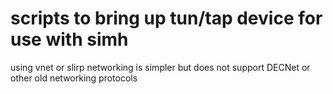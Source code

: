 # scripts to bring up tun/tap device for use with simh
using vnet or slirp networking is simpler but does not support DECNet or other old networking protocols
